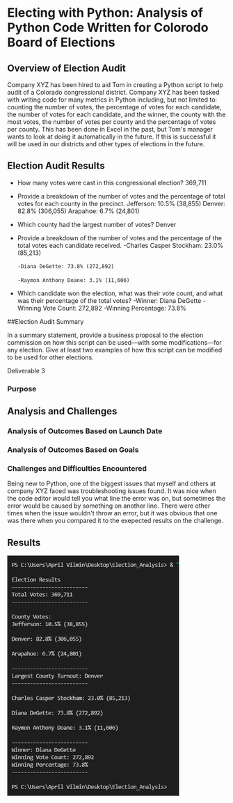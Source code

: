 # Electing with Python: Analysis of Python Code Written for Colorodo Board of Elections


## Overview of Election Audit
Company XYZ has been hired to aid Tom in creating a Python script to help audit of a Colorado congressional district. Company XYZ has been tasked with writing code for many metrics in Python including, but not limited to: counting the number of votes, the percentage of votes for each candidate, the number of votes for each candidate, and the winner, the county with the most votes, the number of votes per county and the percentage of votes per county. This has been done in Excel in the past, but Tom's manager wants to look at doing it automatically in the future. If this is successful it will be used in our districts and other types of elections in the future.


## Election Audit Results

- How many votes were cast in this congressional election? 369,711

- Provide a breakdown of the number of votes and the percentage of total votes for each county in the precinct.
  Jefferson: 10.5% (38,855)
  Denver: 82.8% (306,055) 
  Arapahoe: 6.7% (24,801)
      
      

- Which county had the largest number of votes? Denver

- Provide a breakdown of the number of votes and the percentage of the total votes each candidate received.
      -Charles Casper Stockham: 23.0% (85,213)

      -Diana DeGette: 73.8% (272,892)

      -Raymon Anthony Doane: 3.1% (11,606)
      
      

- Which candidate won the election, what was their vote count, and what was their percentage of the total votes?
      -Winner: Diana DeGette
      -Winning Vote Count: 272,892
       -Winning Percentage: 73.8%

##Election Audit Summary

In a summary statement, provide a business proposal to the election commission on how this script can be used—with some modifications—for any election. Give at least two examples of how this script can be modified to be used for other elections.

Deliverable 3 

### Purpose

## Analysis and Challenges

### Analysis of Outcomes Based on Launch Date

### Analysis of Outcomes Based on Goals

### Challenges and Difficulties Encountered
Being new to Python, one of the biggest issues that myself and others at company XYZ faced was troubleshooting issues found. It was nice when the code editor would tell you what line the error was on, but sometimes the error would be caused by something on another line. There were other times when the issue wouldn't throw an error, but it was obvious that one was there when you compared it to the exepected results on the challenge.

## Results


![Module 3 Results Screenshot](https://github.com/AprilVilmin/Election_Analysis/blob/main/Module%203%20Results%20Screenshot.png)

